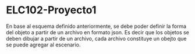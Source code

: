 # ELC102-Proyecto1
En base al esquema definido anteriormente, se debe poder definir la forma del objeto a partir de un archivo en formato json.
Es decir que los objetos se deben dibujar a partir de un archivo, cada archivo constituye un obejto que se puede agregar al escenario.
